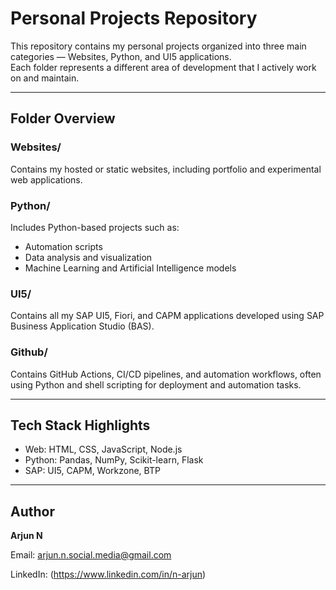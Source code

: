 # Personal Projects Repository

This repository contains my personal projects organized into three main categories — Websites, Python, and UI5 applications.  
Each folder represents a different area of development that I actively work on and maintain.

---

## Folder Overview

### Websites/
Contains my hosted or static websites, including portfolio and experimental web applications.

### Python/
Includes Python-based projects such as:
- Automation scripts
- Data analysis and visualization
- Machine Learning and Artificial Intelligence models

### UI5/
Contains all my SAP UI5, Fiori, and CAPM applications developed using SAP Business Application Studio (BAS).

### Github/
Contains GitHub Actions, CI/CD pipelines, and automation workflows, often using Python and shell scripting for deployment and automation tasks.

---

## Tech Stack Highlights
- Web: HTML, CSS, JavaScript, Node.js  
- Python: Pandas, NumPy, Scikit-learn, Flask  
- SAP: UI5, CAPM, Workzone, BTP

---

## Author
**Arjun N**  

Email: arjun.n.social.media@gmail.com

LinkedIn: (https://www.linkedin.com/in/n-arjun)
